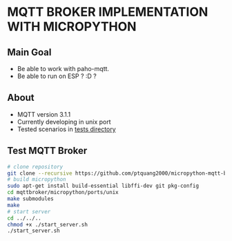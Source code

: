 # MQTT BROKER IMPLEMENTATION WITH MICROPYTHON

## Main Goal
- Be able to work with paho-mqtt. 
- Be able to run on ESP ? :D ?

## About
* MQTT version 3.1.1
* Currently developing in unix port
* Tested scenarios in [tests directory](tests)

## Test MQTT Broker
```bash
# clone repository
git clone --recursive https://github.com/ptquang2000/micropython-mqtt-broker ./mqttbroker
# build micropython
sudo apt-get install build-essential libffi-dev git pkg-config
cd mqttbroker/micropython/ports/unix
make submodules
make
# start server
cd ../../..
chmod +x ./start_server.sh
./start_server.sh 
```